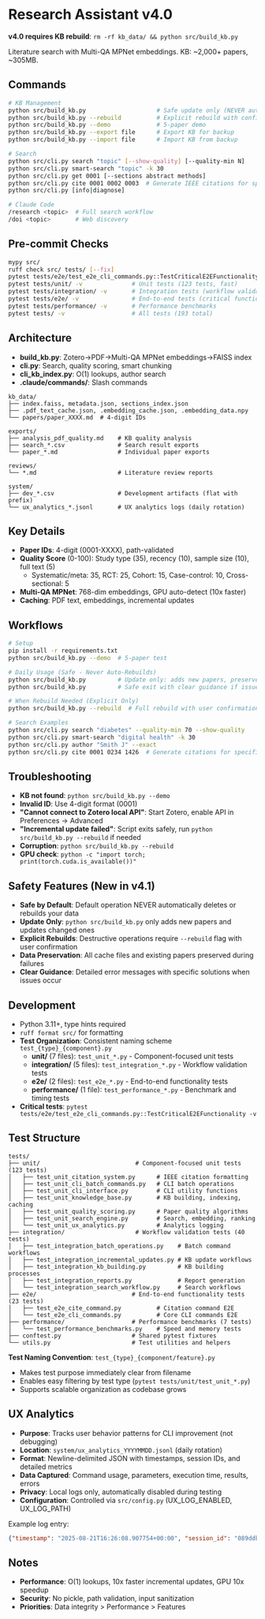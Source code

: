 # Research Assistant v4.0

**v4.0 requires KB rebuild**: `rm -rf kb_data/ && python src/build_kb.py`

Literature search with Multi-QA MPNet embeddings. KB: ~2,000+ papers, ~305MB.

## Commands

```bash
# KB Management
python src/build_kb.py                    # Safe update only (NEVER auto-rebuilds)
python src/build_kb.py --rebuild          # Explicit rebuild with confirmation
python src/build_kb.py --demo             # 5-paper demo
python src/build_kb.py --export file      # Export KB for backup
python src/build_kb.py --import file      # Import KB from backup

# Search
python src/cli.py search "topic" [--show-quality] [--quality-min N]
python src/cli.py smart-search "topic" -k 30
python src/cli.py get 0001 [--sections abstract methods]
python src/cli.py cite 0001 0002 0003  # Generate IEEE citations for specific papers
python src/cli.py [info|diagnose]

# Claude Code
/research <topic>  # Full search workflow
/doi <topic>       # Web discovery
```

## Pre-commit Checks

```bash
mypy src/
ruff check src/ tests/ [--fix]
pytest tests/e2e/test_e2e_cli_commands.py::TestCriticalE2EFunctionality -v  # 3 critical tests
pytest tests/unit/ -v              # Unit tests (123 tests, fast)
pytest tests/integration/ -v       # Integration tests (workflow validation)
pytest tests/e2e/ -v               # End-to-end tests (critical functionality)
pytest tests/performance/ -v       # Performance benchmarks
pytest tests/ -v                   # All tests (193 total)
```

## Architecture

- **build_kb.py**: Zotero→PDF→Multi-QA MPNet embeddings→FAISS index
- **cli.py**: Search, quality scoring, smart chunking
- **cli_kb_index.py**: O(1) lookups, author search
- **.claude/commands/**: Slash commands

```
kb_data/
├── index.faiss, metadata.json, sections_index.json
├── .pdf_text_cache.json, .embedding_cache.json, .embedding_data.npy
└── papers/paper_XXXX.md  # 4-digit IDs

exports/
├── analysis_pdf_quality.md    # KB quality analysis
├── search_*.csv               # Search result exports
└── paper_*.md                 # Individual paper exports

reviews/
└── *.md                       # Literature review reports

system/
├── dev_*.csv                  # Development artifacts (flat with prefix)
└── ux_analytics_*.jsonl       # UX analytics logs (daily rotation)
```

## Key Details

- **Paper IDs**: 4-digit (0001-XXXX), path-validated
- **Quality Score** (0-100): Study type (35), recency (10), sample size (10), full text (5)
  - Systematic/meta: 35, RCT: 25, Cohort: 15, Case-control: 10, Cross-sectional: 5
- **Multi-QA MPNet**: 768-dim embeddings, GPU auto-detect (10x faster)
- **Caching**: PDF text, embeddings, incremental updates

## Workflows

```bash
# Setup
pip install -r requirements.txt
python src/build_kb.py --demo  # 5-paper test

# Daily Usage (Safe - Never Auto-Rebuilds)
python src/build_kb.py         # Update only: adds new papers, preserves existing data
python src/build_kb.py         # Safe exit with clear guidance if issues occur

# When Rebuild Needed (Explicit Only)
python src/build_kb.py --rebuild  # Full rebuild with user confirmation

# Search Examples
python src/cli.py search "diabetes" --quality-min 70 --show-quality
python src/cli.py smart-search "digital health" -k 30
python src/cli.py author "Smith J" --exact
python src/cli.py cite 0001 0234 1426  # Generate citations for specific papers
```

## Troubleshooting

- **KB not found**: `python src/build_kb.py --demo`
- **Invalid ID**: Use 4-digit format (0001)
- **"Cannot connect to Zotero local API"**: Start Zotero, enable API in Preferences → Advanced
- **"Incremental update failed"**: Script exits safely, run `python src/build_kb.py --rebuild` if needed
- **Corruption**: `python src/build_kb.py --rebuild`
- **GPU check**: `python -c "import torch; print(torch.cuda.is_available())"`

## Safety Features (New in v4.1)

- **Safe by Default**: Default operation NEVER automatically deletes or rebuilds your data
- **Update Only**: `python src/build_kb.py` only adds new papers and updates changed ones
- **Explicit Rebuilds**: Destructive operations require `--rebuild` flag with user confirmation
- **Data Preservation**: All cache files and existing papers preserved during failures
- **Clear Guidance**: Detailed error messages with specific solutions when issues occur

## Development

- Python 3.11+, type hints required
- `ruff format src/` for formatting
- **Test Organization**: Consistent naming scheme `test_{type}_{component}.py`
  - **unit/** (7 files): `test_unit_*.py` - Component-focused unit tests
  - **integration/** (5 files): `test_integration_*.py` - Workflow validation tests  
  - **e2e/** (2 files): `test_e2e_*.py` - End-to-end functionality tests
  - **performance/** (1 file): `test_performance_*.py` - Benchmark and timing tests
- **Critical tests**: `pytest tests/e2e/test_e2e_cli_commands.py::TestCriticalE2EFunctionality -v`

## Test Structure

```
tests/
├── unit/                           # Component-focused unit tests (123 tests)
│   ├── test_unit_citation_system.py      # IEEE citation formatting
│   ├── test_unit_cli_batch_commands.py   # CLI batch operations
│   ├── test_unit_cli_interface.py        # CLI utility functions
│   ├── test_unit_knowledge_base.py       # KB building, indexing, caching
│   ├── test_unit_quality_scoring.py      # Paper quality algorithms
│   ├── test_unit_search_engine.py        # Search, embedding, ranking
│   └── test_unit_ux_analytics.py         # Analytics logging
├── integration/                    # Workflow validation tests (40 tests)
│   ├── test_integration_batch_operations.py    # Batch command workflows
│   ├── test_integration_incremental_updates.py # KB update workflows
│   ├── test_integration_kb_building.py         # KB building processes
│   ├── test_integration_reports.py             # Report generation
│   └── test_integration_search_workflow.py     # Search workflows
├── e2e/                           # End-to-end functionality tests (23 tests)
│   ├── test_e2e_cite_command.py          # Citation command E2E
│   └── test_e2e_cli_commands.py          # Core CLI commands E2E
├── performance/                   # Performance benchmarks (7 tests)
│   └── test_performance_benchmarks.py    # Speed and memory tests
├── conftest.py                    # Shared pytest fixtures
└── utils.py                       # Test utilities and helpers
```

**Test Naming Convention**: `test_{type}_{component/feature}.py`
- Makes test purpose immediately clear from filename
- Enables easy filtering by test type (`pytest tests/unit/test_unit_*.py`)
- Supports scalable organization as codebase grows

## UX Analytics

- **Purpose**: Tracks user behavior patterns for CLI improvement (not debugging)
- **Location**: `system/ux_analytics_YYYYMMDD.jsonl` (daily rotation)
- **Format**: Newline-delimited JSON with timestamps, session IDs, and detailed metrics
- **Data Captured**: Command usage, parameters, execution time, results, errors
- **Privacy**: Local logs only, automatically disabled during testing
- **Configuration**: Controlled via `src/config.py` (UX_LOG_ENABLED, UX_LOG_PATH)

Example log entry:
```json
{"timestamp": "2025-08-21T16:26:08.907754+00:00", "session_id": "089ddbb4", "level": "INFO", "message": "", "event_type": "command_success", "command": "search", "execution_time_ms": 8479, "results_found": 1, "exported_to_csv": false}
```

## Notes

- **Performance**: O(1) lookups, 10x faster incremental updates, GPU 10x speedup
- **Security**: No pickle, path validation, input sanitization
- **Priorities**: Data integrity > Performance > Features
